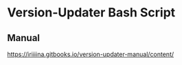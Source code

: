 # Version-Updater Bash Script

## Manual

https://iriiiina.gitbooks.io/version-updater-manual/content/
